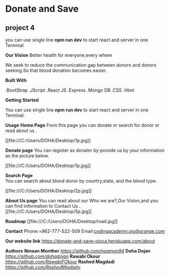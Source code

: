 # Donate and Save
## project 4 
you can use single line  **npm run dev** to start react and server in one Terminal


**Our Vision** 
Better health for everyone,every where 


We seek to reduce the communication gap between donors and donors seeking.So that blood donation becomes easier.


**Built With** 

.BootStrap
.JScript
.React JS
.Express
.Mongo DB
.CSS
.Html


**Getting Started** 

You can use single line  **npm run dev** to start react and server in one Terminal.

**Usage** 
**Home Page** 
  From this page  you can  donate or search for donor or read about us .


[[file:///C:/Users/DOHA/Desktop/1p.jpg]]


**Donate page** 
 You can register as donater by provide us by your information as the picture below.

[[file:///C:/Users/DOHA/Desktop/1p.jpg]]

 **Search Page**  
You can search  about  blood donor by  country,state, and the blood type.

[[file:///C:/Users/DOHA/Desktop/2p.jpg]]


 **About Us page** 
You can read about  our Who we are?,Our Vision,and you can find information to Contact Us .
[[file:///C:/Users/DOHA/Desktop/5p.jpg]]


**Roadmap** 
[[file:///C:/Users/DOHA/Desktop/road.jpg]]

**Contact** 
Phone:+962-777-522-509
Email:codingacademy.ojo@orange.com

**Our website link**
https://donate-and-save-ojoca.herokuapp.com/about


**Authors**
**Nmaan Monther**  *https://github.com/naaman94*
**Doha Dojan**     *https://github.com/dohadojan*
**Rawabi Okour**   *https://github.com/RawabiFOkour*
**Rashed Magdadi** *https://github.com/RashedMigdady*





